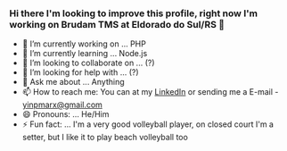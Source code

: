 ### Hi there I'm looking to improve this profile, right now I'm working on Brudam TMS at Eldorado do Sul/RS 👋

- 🔭 I’m currently working on ... PHP
- 🌱 I’m currently learning ... Node.js
- 👯 I’m looking to collaborate on ... (?)
- 🤔 I’m looking for help with ... (?)
- 💬 Ask me about ... Anything
- 📫 How to reach me: You can at my <a href="https://br.linkedin.com/in/luccas-marques-118638150">LinkedIn</a> or sending me a E-mail - yinpmarx@gmail.com
- 😄 Pronouns: ... He/Him
- ⚡ Fun fact: ... I'm a very good volleyball player, on closed court I'm a setter, but I like it to play beach volleyball too
